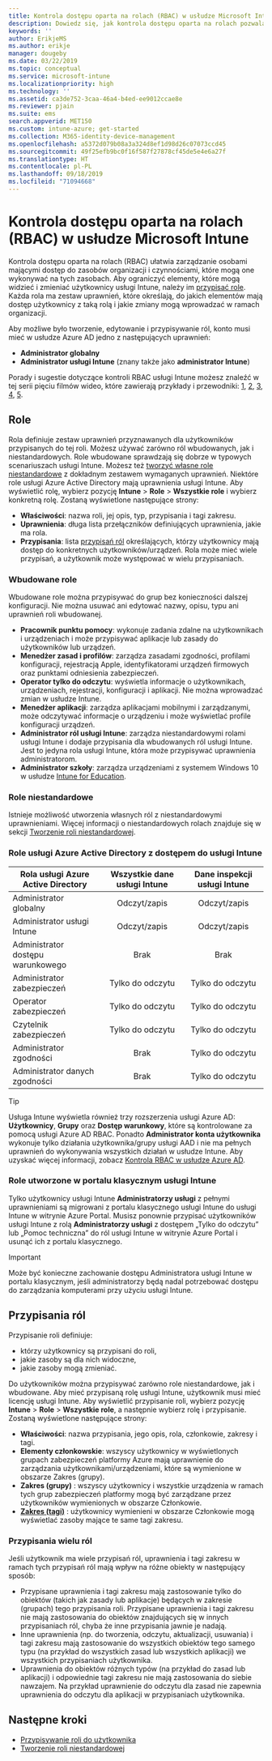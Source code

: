 ```yaml
---
title: Kontrola dostępu oparta na rolach (RBAC) w usłudze Microsoft Intune
description: Dowiedz się, jak kontrola dostępu oparta na rolach pozwala określić, kto może wykonywać akcje i wprowadzać zmiany w usłudze Microsoft Intune.
keywords: ''
author: ErikjeMS
ms.author: erikje
manager: dougeby
ms.date: 03/22/2019
ms.topic: conceptual
ms.service: microsoft-intune
ms.localizationpriority: high
ms.technology: ''
ms.assetid: ca3de752-3caa-46a4-b4ed-ee9012ccae8e
ms.reviewer: pjain
ms.suite: ems
search.appverid: MET150
ms.custom: intune-azure; get-started
ms.collection: M365-identity-device-management
ms.openlocfilehash: a5372d079b08a3a324d8ef1d98d26c07073ccd45
ms.sourcegitcommit: 49f25efb9bc0f16f587f27878cf45de5e4e6a27f
ms.translationtype: HT
ms.contentlocale: pl-PL
ms.lasthandoff: 09/18/2019
ms.locfileid: "71094668"
---
```

# <a name="role-based-access-control-rbac-with-microsoft-intune"></a>Kontrola dostępu oparta na rolach (RBAC) w usłudze Microsoft Intune

Kontrola dostępu oparta na rolach (RBAC) ułatwia zarządzanie osobami mającymi dostęp do zasobów organizacji i czynnościami, które mogą one wykonywać na tych zasobach.  Aby ograniczyć elementy, które mogą widzieć i zmieniać użytkownicy usługi Intune, należy im [przypisać role](assign-role.md). Każda rola ma zestaw uprawnień, które określają, do jakich elementów mają dostęp użytkownicy z taką rolą i jakie zmiany mogą wprowadzać w ramach organizacji.

Aby możliwe było tworzenie, edytowanie i przypisywanie ról, konto musi mieć w usłudze Azure AD jedno z następujących uprawnień:
- **Administrator globalny**
- **Administrator usługi Intune** (znany także jako **administrator Intune**)

Porady i sugestie dotyczące kontroli RBAC usługi Intune możesz znaleźć w tej serii pięciu filmów wideo, które zawierają przykłady i przewodniki: [1](https://www.youtube.com/watch?v=5deXLMLcnKY), [2](https://www.youtube.com/watch?v=38dnMBLuxbQ), [3](https://www.youtube.com/watch?v=6vqg9cAkMbY), [4](https://www.youtube.com/watch?v=5yOLajFFMHE), [5](https://www.youtube.com/watch?v=P5DDvsSF4Wk).

## <a name="roles"></a>Role
Rola definiuje zestaw uprawnień przyznawanych dla użytkowników przypisanych do tej roli.
Możesz używać zarówno ról wbudowanych, jak i niestandardowych. Role wbudowane sprawdzają się dobrze w typowych scenariuszach usługi Intune. Możesz też [tworzyć własne role niestandardowe](create-custom-role.md) z dokładnym zestawem wymaganych uprawnień. Niektóre role usługi Azure Active Directory mają uprawnienia usługi Intune.
Aby wyświetlić rolę, wybierz pozycję **Intune** > **Role** > **Wszystkie role** i wybierz konkretną rolę. Zostaną wyświetlone następujące strony:

- **Właściwości**: nazwa roli, jej opis, typ, przypisania i tagi zakresu. 
- **Uprawnienia**: długa lista przełączników definiujących uprawnienia, jakie ma rola.
- **Przypisania**: lista [przypisań ról]( assign-role.md) określających, którzy użytkownicy mają dostęp do konkretnych użytkowników/urządzeń. Rola może mieć wiele przypisań, a użytkownik może występować w wielu przypisaniach.

### <a name="built-in-roles"></a>Wbudowane role
Wbudowane role można przypisywać do grup bez konieczności dalszej konfiguracji. Nie można usuwać ani edytować nazwy, opisu, typu ani uprawnień roli wbudowanej.

- **Pracownik punktu pomocy**: wykonuje zadania zdalne na użytkownikach i urządzeniach i może przypisywać aplikacje lub zasady do użytkowników lub urządzeń.
- **Menedżer zasad i profilów**: zarządza zasadami zgodności, profilami konfiguracji, rejestracją Apple, identyfikatorami urządzeń firmowych oraz punktami odniesienia zabezpieczeń.
- **Operator tylko do odczytu**: wyświetla informacje o użytkownikach, urządzeniach, rejestracji, konfiguracji i aplikacji. Nie można wprowadzać zmian w usłudze Intune.
- **Menedżer aplikacji**: zarządza aplikacjami mobilnymi i zarządzanymi, może odczytywać informacje o urządzeniu i może wyświetlać profile konfiguracji urządzeń.
- **Administrator ról usługi Intune**: zarządza niestandardowymi rolami usługi Intune i dodaje przypisania dla wbudowanych ról usługi Intune. Jest to jedyna rola usługi Intune, która może przypisywać uprawnienia administratorom.
- **Administrator szkoły**: zarządza urządzeniami z systemem Windows 10 w usłudze [Intune for Education](introduction-intune-education.md).

### <a name="custom-roles"></a>Role niestandardowe
Istnieje możliwość utworzenia własnych ról z niestandardowymi uprawnieniami. Więcej informacji o niestandardowych rolach znajduje się w sekcji [Tworzenie roli niestandardowej](create-custom-role.md).

### <a name="azure-active-directory-roles-with-intune-access"></a>Role usługi Azure Active Directory z dostępem do usługi Intune
| Rola usługi Azure Active Directory | Wszystkie dane usługi Intune | Dane inspekcji usługi Intune |
| --- | :---: | :---: |
| Administrator globalny | Odczyt/zapis | Odczyt/zapis |
| Administrator usługi Intune | Odczyt/zapis | Odczyt/zapis |
| Administrator dostępu warunkowego | Brak | Brak |
| Administrator zabezpieczeń | Tylko do odczytu | Tylko do odczytu |
| Operator zabezpieczeń | Tylko do odczytu | Tylko do odczytu |
| Czytelnik zabezpieczeń | Tylko do odczytu | Tylko do odczytu |
| Administrator zgodności | Brak | Tylko do odczytu |
| Administrator danych zgodności | Brak | Tylko do odczytu |

> [!TIP]
> Usługa Intune wyświetla również trzy rozszerzenia usługi Azure AD: **Użytkownicy**, **Grupy** oraz **Dostęp warunkowy**, które są kontrolowane za pomocą usługi Azure AD RBAC. Ponadto **Administrator konta użytkownika** wykonuje tylko działania użytkownika/grupy usługi AAD i nie ma pełnych uprawnień do wykonywania wszystkich działań w usłudze Intune. Aby uzyskać więcej informacji, zobacz [Kontrola RBAC w usłudze Azure AD](https://docs.microsoft.com/azure/active-directory/active-directory-assign-admin-roles).
### <a name="roles-created-in-the-intune-classic-portal"></a>Role utworzone w portalu klasycznym usługi Intune
Tylko użytkownicy usługi Intune **Administratorzy usługi** z pełnymi uprawnieniami są migrowani z portalu klasycznego usługi Intune do usługi Intune w witrynie Azure Portal. Musisz ponownie przypisać użytkowników usługi Intune z rolą **Administratorzy usługi** z dostępem „Tylko do odczytu” lub „Pomoc techniczna” do ról usługi Intune w witrynie Azure Portal i usunąć ich z portalu klasycznego.
> [!IMPORTANT]
> Może być konieczne zachowanie dostępu Administratora usługi Intune w portalu klasycznym, jeśli administratorzy będą nadal potrzebować dostępu do zarządzania komputerami przy użyciu usługi Intune.

## <a name="role-assignments"></a>Przypisania ról
Przypisanie roli definiuje:

- którzy użytkownicy są przypisani do roli,
- jakie zasoby są dla nich widoczne,
- jakie zasoby mogą zmieniać.

Do użytkowników można przypisywać zarówno role niestandardowe, jak i wbudowane. Aby mieć przypisaną rolę usługi Intune, użytkownik musi mieć licencję usługi Intune.
Aby wyświetlić przypisanie roli, wybierz pozycję **Intune** > **Role** > **Wszystkie role**, a następnie wybierz rolę i przypisanie. Zostaną wyświetlone następujące strony:

- **Właściwości**: nazwa przypisania, jego opis, rola, członkowie, zakresy i tagi.
- **Elementy członkowskie**: wszyscy użytkownicy w wyświetlonych grupach zabezpieczeń platformy Azure mają uprawnienie do zarządzania użytkownikami/urządzeniami, które są wymienione w obszarze Zakres (grupy).
- **Zakres (grupy)** : wszyscy użytkownicy i wszystkie urządzenia w ramach tych grup zabezpieczeń platformy mogą być zarządzane przez użytkowników wymienionych w obszarze Członkowie.
- **[Zakres (tagi)](scope-tags.md)** : użytkownicy wymienieni w obszarze Członkowie mogą wyświetlać zasoby mające te same tagi zakresu.

### <a name="multiple-role-assignments"></a>Przypisania wielu ról
Jeśli użytkownik ma wiele przypisań ról, uprawnienia i tagi zakresu w ramach tych przypisań ról mają wpływ na różne obiekty w następujący sposób:

- Przypisane uprawnienia i tagi zakresu mają zastosowanie tylko do obiektów (takich jak zasady lub aplikacje) będących w zakresie (grupach) tego przypisania roli. Przypisane uprawnienia i tagi zakresu nie mają zastosowania do obiektów znajdujących się w innych przypisaniach ról, chyba że inne przypisania jawnie je nadają.
- Inne uprawnienia (np. do tworzenia, odczytu, aktualizacji, usuwania) i tagi zakresu mają zastosowanie do wszystkich obiektów tego samego typu (na przykład do wszystkich zasad lub wszystkich aplikacji) we wszystkich przypisaniach użytkownika.
- Uprawnienia do obiektów różnych typów (na przykład do zasad lub aplikacji) i odpowiednie tagi zakresu nie mają zastosowania do siebie nawzajem. Na przykład uprawnienie do odczytu dla zasad nie zapewnia uprawnienia do odczytu dla aplikacji w przypisaniach użytkownika.

## <a name="next-steps"></a>Następne kroki
- [Przypisywanie roli do użytkownika](assign-role.md)
- [Tworzenie roli niestandardowej](create-custom-role.md)
